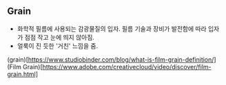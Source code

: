 ## Grain
 - 화학적 필름에 사용되는 감광물질의 입자. 필름 기술과 장비가 발전함에 따라 입자가 점점 작고 눈에 띄지 않아짐.    
 - 얼룩이 진 듯한 '거친' 느낌을 줌. 

(grain)[https://www.studiobinder.com/blog/what-is-film-grain-definition/]     
(Film Grain)[https://www.adobe.com/creativecloud/video/discover/film-grain.html]   
